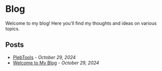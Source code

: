 # Blog

Welcome to my blog! Here you'll find my thoughts and ideas on various topics.

## Posts

- [PlebTools](posts/plebtools.md) - *October 29, 2024*
- [Welcome to My Blog](posts/welcome.md) - *October 29, 2024*
